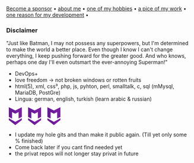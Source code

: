 
[Become a sponsor](https://github.com/sponsors/VolkanSah) • [about me](https://github.com/VolkanSah/About-Me) • [one of my hobbies](https://anna-ps.de) • [a pice of my work](https://wordpress-webmaster.de) • [one reason for my development](https://jugendamt-deutschland.de) •
### Disclaimer
"Just like Batman, I may not possess any superpowers, but I'm determined to make the world a better place. Even though I know I can't change everything, I keep pushing forward for the greater good. And who knows, perhaps one day I'll even outsmart the ever-annoying Superman!"

- DevOps+ 
- love freedom -> not broken windows or rotten fruits 
- html(5), xml, css³, php, js, pyhton, perl, smalltalk, c, sql (mMysql, MariaDB, PostGre)
- Lingua: german, english, turkish (learn arabic & russian)

![screenshot der wikipedia](https://github.com/adam-p/markdown-here/raw/master/src/common/images/icon48.png)
![alt text](https://github.com/adam-p/markdown-here/raw/master/src/common/images/icon48.png "Logo Title Text 1")
![screenshot der wikipedia](https://github.com/adam-p/markdown-here/raw/master/src/common/images/icon48.png)

- I update my hole gits and than make it public again. (Till yet only some % finished)
- Come back later if you cant find needed yet
- the privat repos will not longer stay privat in future

